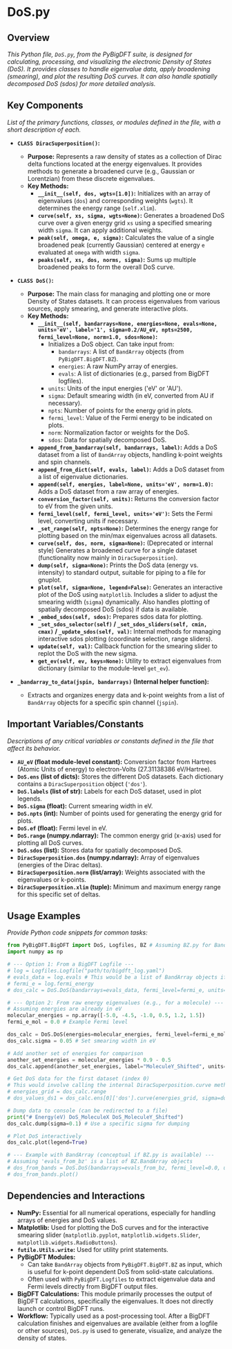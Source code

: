 # DoS.py

## Overview

*This Python file, `DoS.py`, from the PyBigDFT suite, is designed for calculating, processing, and visualizing the electronic Density of States (DoS). It provides classes to handle eigenvalue data, apply broadening (smearing), and plot the resulting DoS curves. It can also handle spatially decomposed DoS (sdos) for more detailed analysis.*

## Key Components

*List of the primary functions, classes, or modules defined in the file, with a short description of each.*

*   **`CLASS DiracSuperposition()`:**
    *   **Purpose:** Represents a raw density of states as a collection of Dirac delta functions located at the energy eigenvalues. It provides methods to generate a broadened curve (e.g., Gaussian or Lorentzian) from these discrete eigenvalues.
    *   **Key Methods:**
        *   **`__init__(self, dos, wgts=[1.0])`:** Initializes with an array of eigenvalues (`dos`) and corresponding weights (`wgts`). It determines the energy range (`self.xlim`).
        *   **`curve(self, xs, sigma, wgts=None)`:** Generates a broadened DoS curve over a given energy grid `xs` using a specified smearing width `sigma`. It can apply additional weights.
        *   **`peak(self, omega, e, sigma)`:** Calculates the value of a single broadened peak (currently Gaussian) centered at energy `e` evaluated at `omega` with width `sigma`.
        *   **`peaks(self, xs, dos, norms, sigma)`:** Sums up multiple broadened peaks to form the overall DoS curve.

*   **`CLASS DoS()`:**
    *   **Purpose:** The main class for managing and plotting one or more Density of States datasets. It can process eigenvalues from various sources, apply smearing, and generate interactive plots.
    *   **Key Methods:**
        *   **`__init__(self, bandarrays=None, energies=None, evals=None, units='eV', label='1', sigma=0.2/AU_eV, npts=2500, fermi_level=None, norm=1.0, sdos=None)`:**
            *   Initializes a DoS object. Can take input from:
                *   `bandarrays`: A list of `BandArray` objects (from `PyBigDFT.BigDFT.BZ`).
                *   `energies`: A raw NumPy array of energies.
                *   `evals`: A list of dictionaries (e.g., parsed from BigDFT logfiles).
            *   `units`: Units of the input energies ('eV' or 'AU').
            *   `sigma`: Default smearing width (in eV, converted from AU if necessary).
            *   `npts`: Number of points for the energy grid in plots.
            *   `fermi_level`: Value of the Fermi energy to be indicated on plots.
            *   `norm`: Normalization factor or weights for the DoS.
            *   `sdos`: Data for spatially decomposed DoS.
        *   **`append_from_bandarray(self, bandarrays, label)`:** Adds a DoS dataset from a list of `BandArray` objects, handling k-point weights and spin channels.
        *   **`append_from_dict(self, evals, label)`:** Adds a DoS dataset from a list of eigenvalue dictionaries.
        *   **`append(self, energies, label=None, units='eV', norm=1.0)`:** Adds a DoS dataset from a raw array of energies.
        *   **`conversion_factor(self, units)`:** Returns the conversion factor to eV from the given units.
        *   **`fermi_level(self, fermi_level, units='eV')`:** Sets the Fermi level, converting units if necessary.
        *   **`_set_range(self, npts=None)`:** Determines the energy range for plotting based on the min/max eigenvalues across all datasets.
        *   **`curve(self, dos, norm, sigma=None)`:** (Deprecated or internal style) Generates a broadened curve for a single dataset (functionality now mainly in `DiracSuperposition`).
        *   **`dump(self, sigma=None)`:** Prints the DoS data (energy vs. intensity) to standard output, suitable for piping to a file for gnuplot.
        *   **`plot(self, sigma=None, legend=False)`:** Generates an interactive plot of the DoS using `matplotlib`. Includes a slider to adjust the smearing width (`sigma`) dynamically. Also handles plotting of spatially decomposed DoS (sdos) if data is available.
        *   **`_embed_sdos(self, sdos)`:** Prepares sdos data for plotting.
        *   **`_set_sdos_selector(self)` / `_set_sdos_sliders(self, cmin, cmax)` / `_update_sdos(self, val)`:** Internal methods for managing interactive sdos plotting (coordinate selection, range sliders).
        *   **`update(self, val)`:** Callback function for the smearing slider to replot the DoS with the new sigma.
        *   **`get_ev(self, ev, keys=None)`:** Utility to extract eigenvalues from dictionary (similar to the module-level `get_ev`).

*   **`_bandarray_to_data(jspin, bandarrays)` (Internal helper function):**
    *   Extracts and organizes energy data and k-point weights from a list of `BandArray` objects for a specific spin channel (`jspin`).

## Important Variables/Constants

*Descriptions of any critical variables or constants defined in the file that affect its behavior.*

*   **`AU_eV` (float module-level constant):** Conversion factor from Hartrees (Atomic Units of energy) to electron-Volts (27.31138386 eV/Hartree).
*   **`DoS.ens` (list of dicts):** Stores the different DoS datasets. Each dictionary contains a `DiracSuperposition` object (`'dos'`).
*   **`DoS.labels` (list of str):** Labels for each DoS dataset, used in plot legends.
*   **`DoS.sigma` (float):** Current smearing width in eV.
*   **`DoS.npts` (int):** Number of points used for generating the energy grid for plots.
*   **`DoS.ef` (float):** Fermi level in eV.
*   **`DoS.range` (numpy.ndarray):** The common energy grid (x-axis) used for plotting all DoS curves.
*   **`DoS.sdos` (list):** Stores data for spatially decomposed DoS.
*   **`DiracSuperposition.dos` (numpy.ndarray):** Array of eigenvalues (energies of the Dirac deltas).
*   **`DiracSuperposition.norm` (list/array):** Weights associated with the eigenvalues or k-points.
*   **`DiracSuperposition.xlim` (tuple):** Minimum and maximum energy range for this specific set of deltas.

## Usage Examples

*Provide Python code snippets for common tasks:*

```python
from PyBigDFT.BigDFT import DoS, Logfiles, BZ # Assuming BZ.py for BandArray
import numpy as np

# --- Option 1: From a BigDFT Logfile ---
# log = Logfiles.Logfile("path/to/bigdft_log.yaml")
# evals_data = log.evals # This would be a list of BandArray objects if k-points are present
# fermi_e = log.fermi_energy
# dos_calc = DoS.DoS(bandarrays=evals_data, fermi_level=fermi_e, units='AU')

# --- Option 2: From raw energy eigenvalues (e.g., for a molecule) ---
# Assuming energies are already in eV
molecular_energies = np.array([-5.0, -4.5, -1.0, 0.5, 1.2, 1.5])
fermi_e_mol = 0.0 # Example Fermi level

dos_calc = DoS.DoS(energies=molecular_energies, fermi_level=fermi_e_mol, units='eV', label="MoleculeX")
dos_calc.sigma = 0.05 # Set smearing width in eV

# Add another set of energies for comparison
another_set_energies = molecular_energies * 0.9 - 0.5
dos_calc.append(another_set_energies, label="MoleculeY_Shifted", units='eV', norm=0.8)

# Get DoS data for the first dataset (index 0)
# This would involve calling the internal DiracSuperposition.curve method
# energies_grid = dos_calc.range
# dos_values_ds1 = dos_calc.ens[0]['dos'].curve(energies_grid, sigma=dos_calc.sigma)[1]

# Dump data to console (can be redirected to a file)
print("# Energy(eV) DoS_MoleculeX DoS_MoleculeY_Shifted")
dos_calc.dump(sigma=0.1) # Use a specific sigma for dumping

# Plot DoS interactively
dos_calc.plot(legend=True)

# --- Example with BandArray (conceptual if BZ.py is available) ---
# Assuming 'evals_from_bz' is a list of BZ.BandArray objects
# dos_from_bands = DoS.DoS(bandarrays=evals_from_bz, fermi_level=0.0, units='AU', label="SolidState")
# dos_from_bands.plot()
```

## Dependencies and Interactions

*   **NumPy:** Essential for all numerical operations, especially for handling arrays of energies and DoS values.
*   **Matplotlib:** Used for plotting the DoS curves and for the interactive smearing slider (`matplotlib.pyplot`, `matplotlib.widgets.Slider`, `matplotlib.widgets.RadioButtons`).
*   **`futile.Utils.write`:** Used for utility print statements.
*   **PyBigDFT Modules:**
    *   Can take `BandArray` objects from `PyBigDFT.BigDFT.BZ` as input, which is useful for k-point dependent DoS from solid-state calculations.
    *   Often used with `PyBigDFT.Logfiles` to extract eigenvalue data and Fermi levels directly from BigDFT output files.
*   **BigDFT Calculations:** This module primarily processes the output of BigDFT calculations, specifically the eigenvalues. It does not directly launch or control BigDFT runs.
*   **Workflow:** Typically used as a post-processing tool. After a BigDFT calculation finishes and eigenvalues are available (either from a logfile or other sources), `DoS.py` is used to generate, visualize, and analyze the density of states.
```
